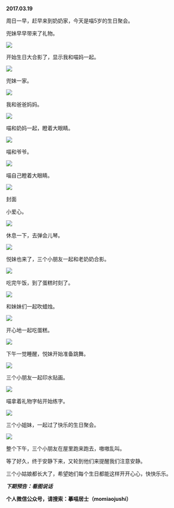 
          
            
**2017.03.19**

周日一早，赶早来到奶奶家，今天是喵5岁的生日聚会。

兜妹早早带来了礼物。




![](img/51001-9f5704f09080cdea.jpg)




开始生日大合影了，显示我和喵妈一起。




![](img/51001-1f31dcf72121534b.jpg)




兜妹一家。




![](img/51001-308a83787bc2d288.jpg)




我和爸爸妈妈。




![](img/51001-e5df9068ba470897.jpg)




喵和奶妈一起，瞪着大眼睛。




![](img/51001-4c8b34e4ae732492.jpg)




喵和爷爷。




![](img/51001-bb31b00ac8dbaa5c.jpg)




喵自己瞪着大眼睛。




![](img/51001-67df2e883e020937.jpg)

封面


小爱心。




![](img/51001-c33087589f86664b.jpg)




休息一下，去弹会儿琴。




![](img/51001-2ba96605e0e2bb74.jpg)




悦妹也来了，三个小朋友一起和老奶奶合影。




![](img/51001-1f9bcff8c31795c0.jpg)




吃完午饭，到了蛋糕时刻了。




![](img/51001-5fad08fe022dee2e.jpg)




和妹妹们一起吹蜡烛。




![](img/51001-ffcec7f79809a82b.jpg)




开心地一起吃蛋糕。




![](img/51001-f594b86388b4cfe2.jpg)




下午一觉睡醒，悦妹开始准备跳舞。




![](img/51001-3d9a457e9210ace1.jpg)




三个小朋友一起印水贴画。




![](img/51001-0fdb007cf3cb44e6.jpg)




喵拿着礼物字帖开始练字。




![](img/51001-dd2fdbf7acfa24b1.jpg)




三个小姐妹，一起过了快乐的生日聚会。




![](img/51001-a0dc23a70d400fa5.jpg)




整个下午，三个小朋友在屋里跑来跑去，嗷嗷乱叫。

等了好久，终于安静下来，又轮到他们来提醒我们注意安静。

三个小姑娘都长大了，希望她们每个生日都能这样开开心心，快快乐乐。


***下期预告：看图说话***


**个人微信公众号，请搜索：摹喵居士（momiaojushi）**

          
        